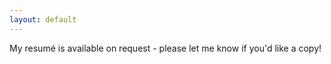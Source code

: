 ```yaml
---
layout: default
---
```


My resumé is available on request - please let me know if you'd like a copy!